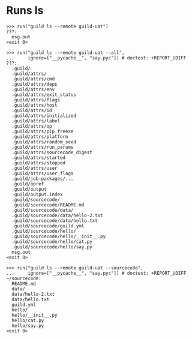 # Runs ls

    >>> run("guild ls --remote guild-uat")
    ???:
      msg.out
    <exit 0>

    >>> run("guild ls --remote guild-uat --all",
    ...     ignore=["__pycache__", "say.pyc"]) # doctest: +REPORT_UDIFF
    ???:
      .guild/
      .guild/attrs/
      .guild/attrs/cmd
      .guild/attrs/deps
      .guild/attrs/env
      .guild/attrs/exit_status
      .guild/attrs/flags
      .guild/attrs/host
      .guild/attrs/id
      .guild/attrs/initialized
      .guild/attrs/label
      .guild/attrs/op
      .guild/attrs/pip_freeze
      .guild/attrs/platform
      .guild/attrs/random_seed
      .guild/attrs/run_params
      .guild/attrs/sourcecode_digest
      .guild/attrs/started
      .guild/attrs/stopped
      .guild/attrs/user
      .guild/attrs/user_flags
      .guild/job-packages/...
      .guild/opref
      .guild/output
      .guild/output.index
      .guild/sourcecode/
      .guild/sourcecode/README.md
      .guild/sourcecode/data/
      .guild/sourcecode/data/hello-2.txt
      .guild/sourcecode/data/hello.txt
      .guild/sourcecode/guild.yml
      .guild/sourcecode/hello/
      .guild/sourcecode/hello/__init__.py
      .guild/sourcecode/hello/cat.py
      .guild/sourcecode/hello/say.py
      msg.out
    <exit 0>

    >>> run("guild ls --remote guild-uat --sourcecode",
    ...     ignore=["__pycache__", "say.pyc"]) # doctest: +REPORT_UDIFF
    ~/sourcecode:
      README.md
      data/
      data/hello-2.txt
      data/hello.txt
      guild.yml
      hello/
      hello/__init__.py
      hello/cat.py
      hello/say.py
    <exit 0>
